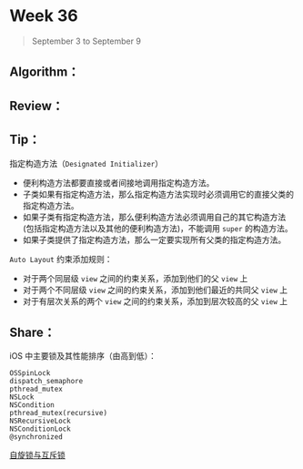 # Week 36

> September 3 to September 9

## Algorithm：

## Review：

## Tip：

指定构造方法（`Designated Initializer`）
- 便利构造方法都要直接或者间接地调用指定构造方法。
- 子类如果有指定构造方法，那么指定构造方法实现时必须调用它的直接父类的指定构造方法。
- 如果子类有指定构造方法，那么便利构造方法必须调用自己的其它构造方法(包括指定构造方法以及其他的便利构造方法)，不能调用 `super` 的构造方法。
- 如果子类提供了指定构造方法，那么一定要实现所有父类的指定构造方法。

`Auto Layout` 约束添加规则：
- 对于两个同层级 `view` 之间的约束关系，添加到他们的父 `view` 上
- 对于两个不同层级 `view` 之间的约束关系，添加到他们最近的共同父 `view` 上
- 对于有层次关系的两个 `view` 之间的约束关系，添加到层次较高的父 `view` 上

## Share：

iOS 中主要锁及其性能排序（由高到低）：
```objc
OSSpinLock
dispatch_semaphore
pthread_mutex
NSLock
NSCondition
pthread_mutex(recursive)
NSRecursiveLock
NSConditionLock
@synchronized
```

[自旋锁与互斥锁](https://github.com/wzshare/TimeChip/blob/master/2018/%E8%87%AA%E6%97%8B%E9%94%81%E4%B8%8E%E4%BA%92%E6%96%A5%E9%94%81.md)